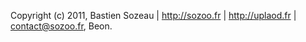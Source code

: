 Copyright (c) 2011, Bastien Sozeau | http://sozoo.fr | http://uplaod.fr | <contact@sozoo.fr>, Beon.
